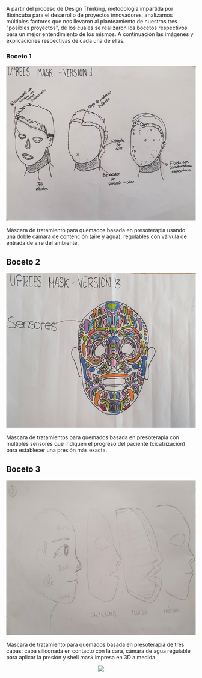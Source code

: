 A partir del proceso de Design Thinking, metodología impartida por Bioincuba para el desarrollo de proyectos innovadores, analizamos múltiples factores que nos llevaron al planteamiento de nuestros tres "posibles proyectos", de los cuáles se realizaron los bocetos respectivos para un mejor entendimiento de los mismos. A continuación las imágenes y explicaciones respectivas de cada una de ellas.
<h3> Boceto 1 </h3>
<center>
  <img src="img/b1.jpg" width="586" height="411" alt="" class="img-fluid img-rounded">
</center>
<p> Máscara de tratamiento para quemados basada en presoterapia usando una doble cámara de contención (aire y agua), regulables con válvula de entrada de aire del ambiente.</p>
<h2> Boceto 2 </h2>
<center>
  <img src="img/b2.jpg" width="586" height="411" alt="" class="img-fluid img-rounded">
</center>
<p>Máscara de tratamientos para quemados basada en presoterapia con múltiples sensores que indiquen el progreso del paciente (cicatrización) para establecer una presión más exacta.</p>
<h2> Boceto 3 </h2>
<center>
  <img src="img/b3.jpg" width="586" height="411" alt="" class="img-fluid img-rounded">
</center>
<p>Máscara de tratamiento para quemados basada en presoterapia de tres capas: capa siliconada en contacto con la cara, cámara de agua regulable para aplicar la presión y shell mask impresa en 3D a medida.</p>
<center>
<a href="semana3.html"> <img src="http://i68.tinypic.com/b4uxqc.png"></a>
<a href="semana5.html"> <img src="http://i65.tinypic.com/2hp28vq.png></a>
</center>

